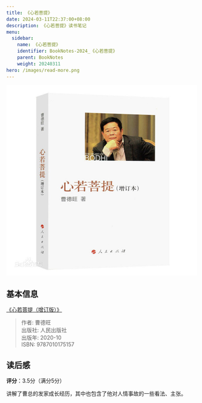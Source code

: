 ```yaml
---
title: 《心若菩提》
date: 2024-03-11T22:37:00+08:00
description: 《心若菩提》读书笔记
menu:
  sidebar:
    name: 《心若菩提》
    identifier: BookNotes-2024_《心若菩提》
    parent: BookNotes
    weight: 20240311
hero: /images/read-more.png
---
```


![ ](/posts/BookNotes/images/心若菩提.jpeg)

## 基本信息
[《心若菩提（增订版）》](https://book.douban.com/subject/30785386/)

> 作者: 曹德旺     
> 出版社: 人民出版社     
> 出版年: 2020-10  
> ISBN: 9787010175157

## 读后感

**评分**：3.5分（满分5分）

讲解了曹总的发家成长经历，其中也包含了他对人情事故的一些看法、主张。

